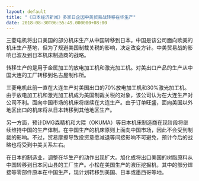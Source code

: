 ```yaml
---
layout: default
title: "《日本经济新闻》多家日企因中美贸易战转移在华生产"
date: 2018-08-30T06:55:49.000000+08:00
---
```


三菱电机将出口美国的部分机床生产从中国转移到日本。中国是该公司面向欧美的机床生产基地，但为了规避美国制裁关税的影响，决定改变方针。中美贸易战的影响已波及到日本机床制造商的战略。

转移生产的是用于金属加工的放电加工机和激光加工机。对美出口产品的生产从中国大连的工厂转移到名古屋制作所。

三菱电机此前一直在大连生产对美国出口的70%放电加工机和30%激光加工机。由于放电加工机和激光加工机成为美国制裁关税的对象，该公司认为在大连生产对公司不利。面向中国市场的机床将继续在大连生产。由于订单旺盛，面向美国以外地区出口的机床将从日本转移到其他地区生产。

另一方面，预计DMG森精机和大隈（OKUMA）等日本机床制造商在现阶段将继续维持中国的生产体制。在中国生产的机床原则上面向中国市场，因此不会受到制裁的影响。不过，贸易摩擦导致投资意愿减退等间接影响不可避免，预计今后的战略也将受到中美关系左右。

在日本的制造业，调整在华生产的动作出现扩大。旭化成将出口美国的树脂原料从中国转移到日本冈山县的工厂生产。小松在美国生产的液压挖掘机，其中的部分焊接等零部件原本在中国生产，现计划转移到美国、日本或墨西哥等地。

